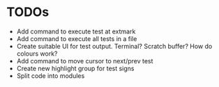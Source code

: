 # TODOs
* Add command to execute test at extmark
* Add command to execute all tests in a file
* Create suitable UI for test output. Terminal? Scratch buffer? How do colours work?
* Add command to move cursor to next/prev test
* Create new highlight group for test signs
* Split code into modules
